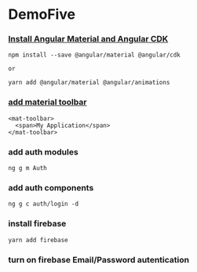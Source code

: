 # DemoFive

###  [Install Angular Material and Angular CDK](https://material.angular.io/guide/getting-started)
```
npm install --save @angular/material @angular/cdk

or

yarn add @angular/material @angular/animations
```

### [add material toolbar](https://material.angular.io/components/toolbar/overview)
```
<mat-toolbar>
  <span>My Application</span>
</mat-toolbar>
```

### add auth modules
```
ng g m Auth
```

### add auth components
```
ng g c auth/login -d
```

### install firebase
```
yarn add firebase
```

### turn on firebase Email/Password autentication


